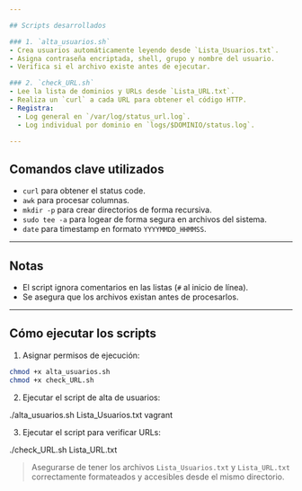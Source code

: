 ```yaml
---

## Scripts desarrollados

### 1. `alta_usuarios.sh`
- Crea usuarios automáticamente leyendo desde `Lista_Usuarios.txt`.
- Asigna contraseña encriptada, shell, grupo y nombre del usuario.
- Verifica si el archivo existe antes de ejecutar.

### 2. `check_URL.sh`
- Lee la lista de dominios y URLs desde `Lista_URL.txt`.
- Realiza un `curl` a cada URL para obtener el código HTTP.
- Registra:
  - Log general en `/var/log/status_url.log`.
  - Log individual por dominio en `logs/$DOMINIO/status.log`.

---
```


## Comandos clave utilizados
- `curl` para obtener el status code.
- `awk` para procesar columnas.
- `mkdir -p` para crear directorios de forma recursiva.
- `sudo tee -a` para logear de forma segura en archivos del sistema.
- `date` para timestamp en formato `YYYYMMDD_HHMMSS`.

---

## Notas
- El script ignora comentarios en las listas (`#` al inicio de línea).
- Se asegura que los archivos existan antes de procesarlos.

---

## Cómo ejecutar los scripts

1. Asignar permisos de ejecución:
```bash
chmod +x alta_usuarios.sh
chmod +x check_URL.sh
```

2. Ejecutar el script de alta de usuarios:

./alta_usuarios.sh Lista_Usuarios.txt vagrant


3. Ejecutar el script para verificar URLs:

./check_URL.sh Lista_URL.txt


> Asegurarse de tener los archivos `Lista_Usuarios.txt` y `Lista_URL.txt` correctamente formateados y accesibles desde el mismo directorio.

